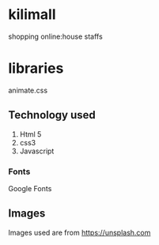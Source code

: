 # kilimall
shopping online:house staffs
# libraries
animate.css

## Technology used
1. Html 5
2. css3
3. Javascript
### Fonts
Google Fonts
## Images
Images used are from https://unsplash.com
